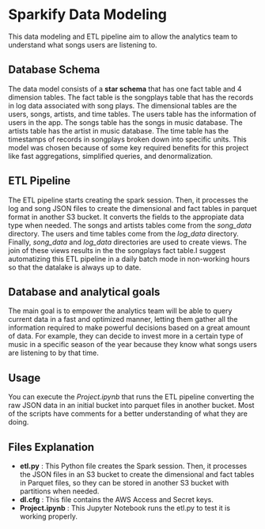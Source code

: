 # Sparkify Data Modeling


This data modeling and ETL pipeline aim to allow the analytics team to understand what songs users are listening to.

## Database Schema

The data model consists of a **star schema** that has one fact table and 4 dimension tables. The fact table is the songplays table that has the records in log data associated with song plays. The dimensional tables are the users, songs, artists, and time tables. The users table has the information of users in the app. The songs table has the songs in music database. The artists table has the artist in music database. The time table has the timestamps of records in songplays broken down into specific units. This model was chosen because of some key required benefits for this project like fast aggregations, simplified queries, and denormalization.

## ETL Pipeline

The ETL pipeline starts creating the spark session. Then, it processes the log and song JSON files to create the dimensional and fact tables in parquet format in another S3 bucket. It converts the fields to the appropiate data type when needed. The songs and artists tables come from the *song_data* directory. The users and time tables come from the *log_data* directory. Finally, *song_data* and *log_data* directories are used to create views. The join of these views results in the the songplays fact table.I suggest automatizing this ETL pipeline in a daily batch mode in non-working hours so that the datalake is always up to date.

## Database and analytical goals

The main goal is to empower the analytics team will be able to query current data in a fast and optimized manner, letting them gather all the information required to make powerful decisions based on a great amount of data. For example, they can decide to invest more in a certain type of music in a specific season of the year because they know what songs users are listening to by that time.

## Usage

You can execute the *Project.ipynb* that runs the ETL pipeline converting the raw JSON data in an initial bucket into parquet files in another bucket. Most of the scripts have comments for a better understanding of what they are doing.

## Files Explanation

* **etl.py** : This Python file creates the Spark session. Then, it processes the JSON files in an S3 bucket to create the dimensional and fact tables in Parquet files, so they can be stored in another S3 bucket with partitions when needed.
* **dl.cfg** : This file contains the AWS Access and Secret keys.
* **Project.ipynb** : This Jupyter Notebook runs the etl.py to test it is working properly.